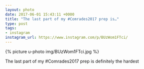 ```yaml
---
layout: photo
date: 2017-06-01 15:43:11 +0000
title: "The last part of my #Comrades2017 prep is…"
type: post
tags:
- instagram
instagram_url: https://www.instagram.com/p/BUzWom1FTci/
---
```


{% picture u-photo img/BUzWom1FTci.jpg %}

The last part of my #Comrades2017 prep is definitely the hardest
